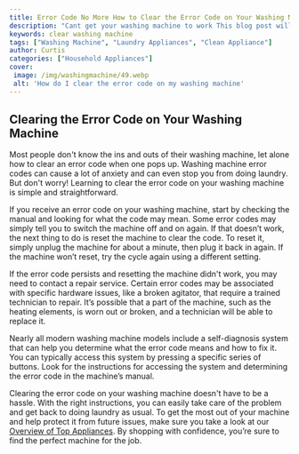 ```yaml
---
title: Error Code No More How to Clear the Error Code on Your Washing Machine
description: "Cant get your washing machine to work This blog post will teach you how to troubleshoot your machine and finally clear that pesky error code  read on to get back in the laundry business in no time"
keywords: clear washing machine
tags: ["Washing Machine", "Laundry Appliances", "Clean Appliance"]
author: Curtis
categories: ["Household Appliances"]
cover: 
 image: /img/washingmachine/49.webp
 alt: 'How do I clear the error code on my washing machine'
---
```

## Clearing the Error Code on Your Washing Machine
Most people don't know the ins and outs of their washing machine, let alone how to clear an error code when one pops up. Washing machine error codes can cause a lot of anxiety and can even stop you from doing laundry. But don't worry! Learning to clear the error code on your washing machine is simple and straightforward.

If you receive an error code on your washing machine, start by checking the manual and looking for what the code may mean. Some error codes may simply tell you to switch the machine off and on again. If that doesn’t work, the next thing to do is reset the machine to clear the code. To reset it, simply unplug the machine for about a minute, then plug it back in again. If the machine won’t reset, try the cycle again using a different setting.

If the error code persists and resetting the machine didn't work, you may need to contact a repair service. Certain error codes may be associated with specific hardware issues, like a broken agitator, that require a trained technician to repair. It’s possible that a part of the machine, such as the heating elements, is worn out or broken, and a technician will be able to replace it.

Nearly all modern washing machine models include a self-diagnosis system that can help you determine what the error code means and how to fix it. You can typically access this system by pressing a specific series of buttons. Look for the instructions for accessing the system and determining the error code in the machine’s manual.

Clearing the error code on your washing machine doesn't have to be a hassle. With the right instructions, you can easily take care of the problem and get back to doing laundry as usual. To get the most out of your machine and help protect it from future issues, make sure you take a look at our [Overview of Top Appliances](./pages/appliance-overview). By shopping with confidence, you’re sure to find the perfect machine for the job.
